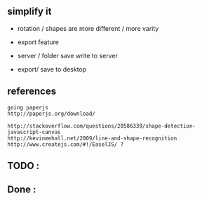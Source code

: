 ## simplify it

- rotation / shapes are more different / more varity
- export feature

- server / folder save write to server
- export/ save to desktop



## references
	going paperjs
	http://paperjs.org/download/
	
	http://stackoverflow.com/questions/20586339/shape-detection-javascript-canvas
	http://kevinmehall.net/2009/line-and-shape-recognition
	http://www.createjs.com/#!/EaselJS/ ?

## TODO :

## Done :